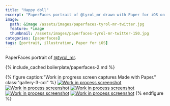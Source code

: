 ```yaml
---
title: "Happy doll"
excerpt: "PaperFaces portrait of @tyrol_mr drawn with Paper for iOS on an iPad."
image: 
  path: &image /assets/images/paperfaces-tyrol-mr-twitter.jpg 
  feature: *image
  thumbnail: /assets/images/paperfaces-tyrol-mr-twitter-150.jpg
categories: [paperfaces]
tags: [portrait, illustration, Paper for iOS]
---
```


PaperFaces portrait of [@tyrol_mr](https://twitter.com/tyrol_mr).

{% include_cached boilerplate/paperfaces-2.md %}

{% figure caption:"Work in progress screen captures Made with Paper." class:"gallery-3-col" %}
[![Work in process screenshot](/assets/images/paperfaces-tyrol-mr-process-1-600.jpg)](/assets/images/paperfaces-tyrol-mr-process-1-lg.jpg) [![Work in process screenshot](/assets/images/paperfaces-tyrol-mr-process-2-600.jpg)](/assets/images/paperfaces-tyrol-mr-process-2-lg.jpg) [![Work in process screenshot](/assets/images/paperfaces-tyrol-mr-process-3-600.jpg)](/assets/images/paperfaces-tyrol-mr-process-3-lg.jpg) [![Work in process screenshot](/assets/images/paperfaces-tyrol-mr-process-4-600.jpg)](/assets/images/paperfaces-tyrol-mr-process-4-lg.jpg) [![Work in process screenshot](/assets/images/paperfaces-tyrol-mr-process-5-600.jpg)](/assets/images/paperfaces-tyrol-mr-process-5-lg.jpg)
{% endfigure %}
